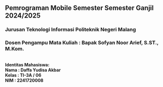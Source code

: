 ## Pemrograman Mobile Semester Semester Ganjil 2024/2025
### Jurusan Teknologi Informasi Politeknik Negeri Malang
### Dosen Pengampu Mata Kuliah : Bapak Sofyan Noor Arief, S.ST., M.Kom.
<br>
<b>Identitas Mahasiswa: </b><br>
<b>Nama  : Daffa Yudisa Akbar</b><br>
<b>Kelas : TI-3A / 06</b><br>
<b>NIM   : 2241720008</b><br>
